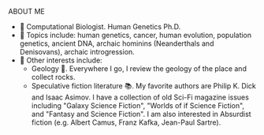 ABOUT ME
- 👋 Computational Biologist. Human Genetics Ph.D.
- 👀 Topics include: human genetics, cancer, human evolution, population genetics, ancient DNA, archaic hominins (Neanderthals and Denisovans), archaic introgression.
- 🌱 Other interests include:
  -  Geology 🗻. Everywhere I go, I review the geology of the place and collect rocks.
  -  Speculative fiction literature 📚. My favorite authors are Philip K. Dick and Isaac Asimov. I have a collection of old Sci-Fi magazine issues including "Galaxy Science Fiction", "Worlds of if Science Fiction", and "Fantasy and Science Fiction". I am also interested in Absurdist fiction (e.g. Albert Camus, Franz Kafka, Jean-Paul Sartre).

<!---
- 💞️ I’m looking to collaborate on ...
- 📫 How to reach me ...

KSVelArc/KSVelArc is a ✨ special ✨ repository because its `README.md` (this file) appears on your GitHub profile.
You can click the Preview link to take a look at your changes.
--->
